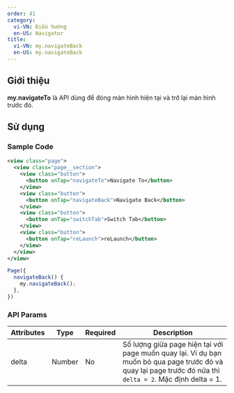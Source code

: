 ```yaml
---
order: 41
category:
  vi-VN: Điều hướng
  en-US: Navigator
title: 
  vi-VN: my.navigateBack
  en-US: my.navigateBack
---
```


## Giới thiệu

**my.navigateTo** là API dùng để đóng màn hình hiện tại và trở lại màn hình trước đó.

## Sử dụng

### Sample Code

```xml
<view class="page">
  <view class="page__section">
    <view class="button">
      <button onTap="navigateTo">Navigate To</button>
    </view>
    <view class="button">
      <button onTap="navigateBack">Navigate Back</button>
    </view>
    <view class="button">
      <button onTap="switchTab">Switch Tab</button>
    </view>
    <view class="button">
      <button onTap="reLaunch">reLaunch</button>
    </view>
  </view>
</view>
```

```js
Page({
  navigateBack() {
    my.navigateBack();
  },
})
```

### API Params

| Attributes | Type   | Required | Description                                                                                                                                                 |
| ---------- | ------ | -------- | ----------------------------------------------------------------------------------------------------------------------------------------------------------- |
| delta      | Number | No       | Số lượng giữa page hiện tại với page muốn quay lại. Ví dụ bạn muốn bỏ qua page trước đó và quay lại page trước đó nữa thì `delta = 2`. Mặc định delta = 1. |
